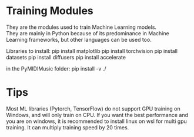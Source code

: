# Training Modules

They are the modules used to train Machine Learning models.\
They are mainly in Python because of its predominance in Machine Learning frameworks, but other languages can be used too.

Libraries to install:
pip install matplotlib
pip install torchvision
pip install datasets
pip install diffusers
pip install accelerate

in the PyMIDIMusic folder:
pip install -v ./ 

# Tips

Most ML libraries (Pytorch, TensorFlow) do not support GPU training on Windows, and will only train on CPU.
If you want the best performance and you are on windows, it is recommended to install linux on wsl for multi gpu training.
It can multiply training speed by 20 times.









